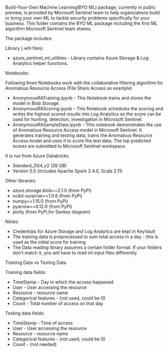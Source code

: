 Build-Your-Own Machine Learning(BYO ML) package, currently in public preview, is provided by Microsoft Sentinel team to help organizations build or bring your own ML to tackle security problems specifically for your business. This folder contains the BYO ML package including the first ML algorithm  Microsoft Sentinel team shares.

The package includes:

Library (.whl files)
- azure_sentinel_ml_utilities - Library contains Azure Storage & Log Analytics helper functions.

Notebooks:

Following three Notebooks work with the collaborative filtering algorithm for Anomalous Resource Access (File Share Access as example)

- AnonymousRATraining.ipynb - This Notebook trains and stores the model in Blob Storage.
- AnonymousRAScoring.ipynb - This Notebook schedules the scoring and writes the highest scored results into Log Analytics so the score can be used for hunting, detection, investigation in Microsoft Sentinel.
- AnonymousRASampleData.ipynb - This notebook demonstrates the use of Anomalous Resource Access model in Microsoft Sentinel. It generates training and testing data, trains the Anomalous Resource Access model and uses it to score the test data. The top predicted scores are submitted to Microsoft Sentinel workspace.

It is run from Azure Databricks
- Standard_DS4_v2 (28 GB)
- Version 5.5 (includes Apache Spark 2.4.0, Scala 2.11)

Other libraries:
- azure.storage.blob==2.1.0 (from PyPi)
- scikit-surprise==1.0.6 (from PyPi)
- numpy==1.15.0 (from PyPi)
- pyarrow==0.12.0 (from PyPi)
- plotly  (from PyPi,for Sankey diagram)

Notes:
- Credentials for Azure Storage and Log Analytics are kept in KeyVault
- The training data is preprocessed to sum total access in a day - this is used as the initial score for training
- The Data reading library assumes a certain folder format.  If your folders don't match it, you will have to read int input files differently.

Training Data vs Testing Data

Training data fields:
- TimeStamp				- Day in which the access happened
- User					- User accessing the resource
- Resource				- resource name
- Categorical features			- (not used, could be 0)
- Count					- Total number of access on that day

Testing data fields:
- TimeStamp				- Time of access
- User					- User accessing the resource
- Resource				- resource name
- Categorical features			- (not used, could be 0)
- Count					- (not needed)
